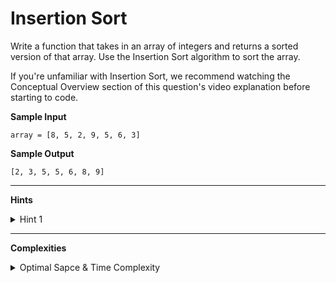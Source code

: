 # Insertion Sort

Write a function that takes in an array of integers and returns a sorted version of that array. Use the Insertion Sort algorithm to sort the array.

If you're unfamiliar with Insertion Sort, we recommend watching the Conceptual Overview section of this question's video explanation before starting to code.

**Sample Input**
```
array = [8, 5, 2, 9, 5, 6, 3]
```

**Sample Output**
```
[2, 3, 5, 5, 6, 8, 9]
```

---

**Hints**
<details>
    <summary>Hint 1</summary>

    Divide the input array into two subarrays in place. The first element 
    subarray should be sorted at all times and should start with a length 
    of 1, while the second subarray should be unsorted. Iterate through 
    the unsorted subarray, inserting all of its elements into the sorted 
    subarray in the correct position by swapping them into place, 
    Eventually, the entire array will be sorted.
</details>

---

**Complexities**
<details>
    <summary>Optimal Sapce & Time Complexity</summary>

    Best: O(n) time | O(1) space - where n is the length of the input
    arrays

    Average: O(n^2) time | O(1) space - where n is the length of the
    input arrays

    Worst: O(n^2) time | O(1) space - where n is the length of the input
    arrays
</details>